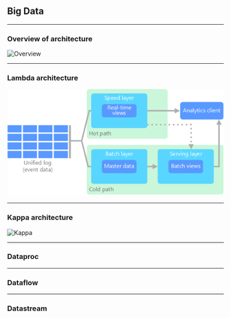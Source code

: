 ## Big Data

----

### Overview of architecture

![Overview](img/big-data-pipaline.png)

----

### Lambda architecture

![Lambda](img/lambda.png)

----

### Kappa architecture

![Kappa](img/.png)

----

### Dataproc

----

### Dataflow

----

### Datastream
